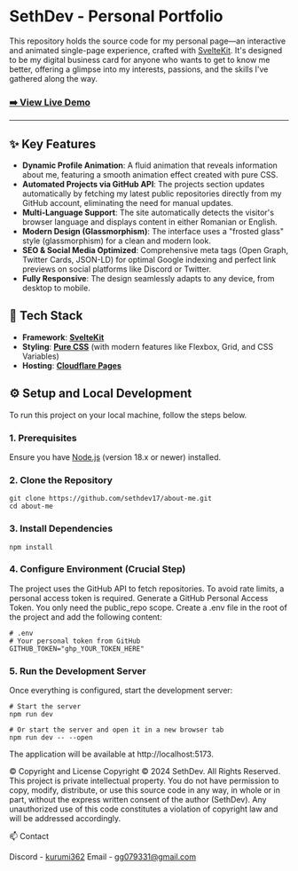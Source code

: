 # SethDev - Personal Portfolio

This repository holds the source code for my personal page—an interactive and animated single-page experience, crafted with [SvelteKit](https://kit.svelte.dev/). It's designed to be my digital business card for anyone who wants to get to know me better, offering a glimpse into my interests, passions, and the skills I've gathered along the way.

### [➡️ View Live Demo](https://sethdev.pages.dev)

---

## ✨ Key Features

- **Dynamic Profile Animation**: A fluid animation that reveals information about me, featuring a smooth animation effect created with pure CSS.
- **Automated Projects via GitHub API**: The projects section updates automatically by fetching my latest public repositories directly from my GitHub account, eliminating the need for manual updates.
- **Multi-Language Support**: The site automatically detects the visitor's browser language and displays content in either Romanian or English.
- **Modern Design (Glassmorphism)**: The interface uses a "frosted glass" style (glassmorphism) for a clean and modern look.
- **SEO & Social Media Optimized**: Comprehensive meta tags (Open Graph, Twitter Cards, JSON-LD) for optimal Google indexing and perfect link previews on social platforms like Discord or Twitter.
- **Fully Responsive**: The design seamlessly adapts to any device, from desktop to mobile.

## 🚀 Tech Stack

- **Framework**: [**SvelteKit**](https://kit.svelte.dev/)
- **Styling**: **[Pure CSS](https://developer.mozilla.org/en-US/docs/Web/CSS)** (with modern features like Flexbox, Grid, and CSS Variables)
- **Hosting**: [**Cloudflare Pages**](https://pages.cloudflare.com/)

## ⚙️ Setup and Local Development

To run this project on your local machine, follow the steps below.

### 1. Prerequisites
Ensure you have [Node.js](https://nodejs.org/) (version 18.x or newer) installed.

### 2. Clone the Repository
```
git clone https://github.com/sethdev17/about-me.git
cd about-me
```
### 3. Install Dependencies
```
npm install
```
### 4. Configure Environment (Crucial Step)
The project uses the GitHub API to fetch repositories. To avoid rate limits, a personal access token is required.
Generate a GitHub Personal Access Token. You only need the public_repo scope.
Create a .env file in the root of the project and add the following content:
```
# .env
# Your personal token from GitHub
GITHUB_TOKEN="ghp_YOUR_TOKEN_HERE"
```
### 5. Run the Development Server
Once everything is configured, start the development server:
```
# Start the server
npm run dev

# Or start the server and open it in a new browser tab
npm run dev -- --open
```
The application will be available at http://localhost:5173.

©️ Copyright and License
Copyright © 2024 SethDev. All Rights Reserved.
This project is private intellectual property. You do not have permission to copy, modify, distribute, or use this source code in any way, in whole or in part, without the express written consent of the author (SethDev).
Any unauthorized use of this code constitutes a violation of copyright law and will be addressed accordingly.

📫 Contact

Discord - [kurumi362](https://discord.com/users/602431963688730624)
Email - gg079331@gmail.com
